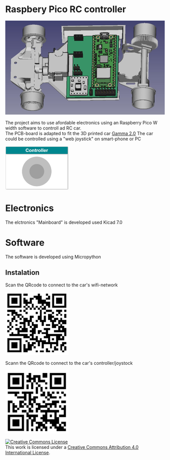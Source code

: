# Raspbery Pico RC controller
<img src="images/Freecad_gemma_electronics.jpg" width="700">

The project aims to use afordable electronics using an Raspberry Pico W width software to controll ad RC car. <br>
The PCB-board is adapted to fit the 3D printed car [Gamma 2.0](https://cults3d.com/en/3d-model/gadget/gamma-2-demo)
The car could be controlled using a "web joystick" on smart-phone or PC

<img src="images/controller_gui.png" width="200">

# Electronics 
The elctronics "Mainboard" is developed used Kicad 7.0

# Software
The software is developed using Micropython
## Instalation
Scan the QRcode to connect to the car's wifi-network 

<img src="images/qr_connect_wifi.png" width="200">

Scann the QRcode to connect to the car's controller/joystock

<img src="images/qr_connect_page.png" width="200">








<a rel="license" href="http://creativecommons.org/licenses/by/4.0/"><img alt="Creative Commons License" style="border-width:0" src="https://i.creativecommons.org/l/by/4.0/88x31.png" /></a><br />This work is licensed under a <a rel="license" href="http://creativecommons.org/licenses/by/4.0/">Creative Commons Attribution 4.0 International License</a>.

